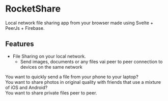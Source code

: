 # RocketShare

Local network file sharing app from your browser made using Svelte + PeerJs + Firebase.

## Features
* File Sharing on your local network.
    * Send images, documents or any files vai peer to peer connection to devices on the same network

You want to quickly send a file from your phone to your laptop? <br>
You want to share photos in original quality with friends that use a mixture of iOS and Android? <br>
You want to share private files peer to peer.


